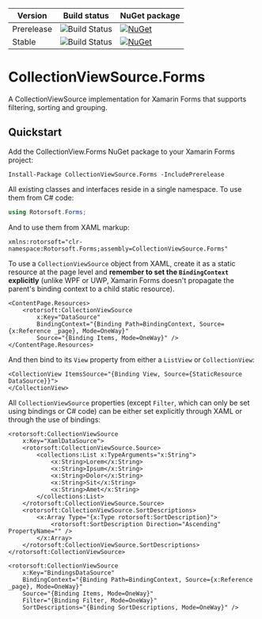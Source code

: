Version        | Build status     | NuGet package
---------------|------------------|----------------|
Prerelease     | ![Build Status](https://dev.azure.com/rotorsoft/CollectionViewSource.Forms/_apis/build/status/CollectionViewSource.Forms%20staging?branchName=staging) | [![NuGet](https://img.shields.io/nuget/vpre/CollectionViewSource.Forms.svg?style=flat-square&label=nuget)](https://www.nuget.org/packages/CollectionViewSource.Forms)
Stable         | ![Build Status](https://dev.azure.com/rotorsoft/CollectionViewSource.Forms/_apis/build/status/CollectionViewSource.Forms%20staging?branchName=master) | [![NuGet](https://img.shields.io/nuget/v/CollectionViewSource.Forms.svg?style=flat-square&label=nuget)](https://www.nuget.org/packages/CollectionViewSource.Forms)

# CollectionViewSource.Forms
A CollectionViewSource implementation for Xamarin Forms that supports filtering, sorting and grouping.

## Quickstart
Add the CollectionView.Forms NuGet package to your Xamarin Forms project:
    
    Install-Package CollectionViewSource.Forms -IncludePrerelease
    
All existing classes and interfaces reside in a single namespace. To use them from C# code:

  ```csharp
  using Rotorsoft.Forms;
  ```
And to use them from XAML markup:
  
  ```xaml
  xmlns:rotorsoft="clr-namespace:Rotorsoft.Forms;assembly=CollectionViewSource.Forms"
  ```
To use a `CollectionViewSource` object from XAML, create it as a static resource at the page level and **remember to set the `BindingContext` explicitly** (unlike WPF or UWP, Xamarin Forms doesn't propagate the parent's binding context to a child static resource).

  ```xaml
  <ContentPage.Resources>
      <rotorsoft:CollectionViewSource
          x:Key="DataSource"
          BindingContext="{Binding Path=BindingContext, Source={x:Reference _page}, Mode=OneWay}" 
          Source="{Binding Items, Mode=OneWay}" />
  </ContentPage.Resources>  
  ```
  
  And then bind to its `View` property from either a `ListView` or `CollectionView`:
  
  ```xaml
  <CollectionView ItemsSource="{Binding View, Source={StaticResource DataSource}}">
  </CollectionView>
  ```
  
  All `CollectionViewSource` properties (except `Filter`, which can only be set using bindings or C# code) can be either set explicitly through XAML or through the use of bindings:
  
  ```xaml
  <rotorsoft:CollectionViewSource
      x:Key="XamlDataSource">
      <rotorsoft:CollectionViewSource.Source>
          <collections:List x:TypeArguments="x:String">
              <x:String>Lorem</x:String>
              <x:String>Ipsum</x:String>
              <x:String>Dolor</x:String>
              <x:String>Sit</x:String>
              <x:String>Amet</x:String>
          </collections:List>
      </rotorsoft:CollectionViewSource.Source>
      <rotorsoft:CollectionViewSource.SortDescriptions>
          <x:Array Type="{x:Type rotorsoft:SortDescription}">
              <rotorsoft:SortDescription Direction="Ascending" PropertyName="" />
          </x:Array>
      </rotorsoft:CollectionViewSource.SortDescriptions>
  </rotorsoft:CollectionViewSource>     
  ```
  
  ```xaml
  <rotorsoft:CollectionViewSource
      x:Key="BindingsDataSource"
      BindingContext="{Binding Path=BindingContext, Source={x:Reference _page}, Mode=OneWay}"
      Source="{Binding Items, Mode=OneWay}"
      Filter="{Binding Filter, Mode=OneWay}"
      SortDescriptions="{Binding SortDescriptions, Mode=OneWay}" />
  ```
